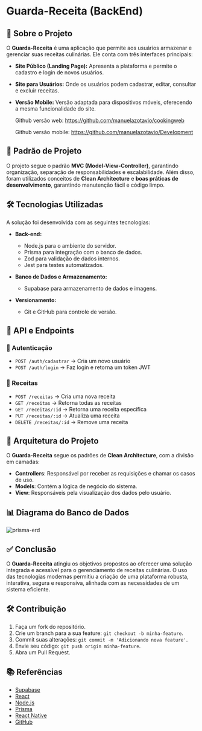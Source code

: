 # Guarda-Receita (BackEnd)

## 📌 Sobre o Projeto
O **Guarda-Receita** é uma aplicação que permite aos usuários armazenar e gerenciar suas receitas culinárias. Ele conta com três interfaces principais:

- **Site Público (Landing Page):** Apresenta a plataforma e permite o cadastro e login de novos usuários.
- **Site para Usuários:** Onde os usuários podem cadastrar, editar, consultar e excluir receitas. 
- **Versão Mobile:** Versão adaptada para dispositivos móveis, oferecendo a mesma funcionalidade do site.

  Github versão web: https://github.com/manuelazotavio/cookingweb

  Github versão mobile: https://github.com/manuelazotavio/Development

## 📐 Padrão de Projeto
O projeto segue o padrão **MVC (Model-View-Controller)**, garantindo organização, separação de responsabilidades e escalabilidade. Além disso, foram utilizados conceitos de **Clean Architecture** e **boas práticas de desenvolvimento**, garantindo manutenção fácil e código limpo.

## 🛠️ Tecnologias Utilizadas
A solução foi desenvolvida com as seguintes tecnologias:

- **Back-end:**
  - Node.js para o ambiente do servidor.
  - Prisma para integração com o banco de dados.
  - Zod para validação de dados internos.
  - Jest para testes automatizados.

- **Banco de Dados e Armazenamento:**
  - Supabase para armazenamento de dados e imagens.

- **Versionamento:**
  - Git e GitHub para controle de versão.

## 🔌 API e Endpoints
### 🔹 Autenticação
- `POST /auth/cadastrar` → Cria um novo usuário
- `POST /auth/login` → Faz login e retorna um token JWT

### 🔹 Receitas
- `POST /receitas` → Cria uma nova receita
- `GET /receitas` → Retorna todas as receitas
- `GET /receitas/:id` → Retorna uma receita específica
- `PUT /receitas/:id` → Atualiza uma receita
- `DELETE /receitas/:id` → Remove uma receita

## 📜 Arquitetura do Projeto
O **Guarda-Receita** segue os padrões de **Clean Architecture**, com a divisão em camadas:
- **Controllers**: Responsável por receber as requisições e chamar os casos de uso.
- **Models**: Contém a lógica de negócio do sistema.
- **View**: Responsáveis pela visualização dos dados pelo usuário.

## 📊 Diagrama do Banco de Dados
![prisma-erd](https://github.com/user-attachments/assets/61227c98-3c47-46f6-9201-008688d5c457)

## ✅ Conclusão
O **Guarda-Receita** atingiu os objetivos propostos ao oferecer uma solução integrada e acessível para o gerenciamento de receitas culinárias. O uso das tecnologias modernas permitiu a criação de uma plataforma robusta, interativa, segura e responsiva, alinhada com as necessidades de um sistema eficiente.

## 🛠 Contribuição
1. Faça um fork do repositório.
2. Crie um branch para a sua feature: `git checkout -b minha-feature`.
3. Commit suas alterações: `git commit -m 'Adicionando nova feature'`.
4. Envie seu código: `git push origin minha-feature`.
5. Abra um Pull Request.

## 📚 Referências
- [Supabase](https://supabase.com/)
- [React](https://react.dev/)
- [Node.js](https://nodejs.org/en/docs)
- [Prisma](https://www.prisma.io/docs)
- [React Native](https://reactnative.dev/docs/getting-started)
- [GitHub](https://github.com/)
